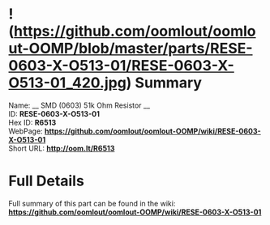 
!(https://github.com/oomlout/oomlout-OOMP/blob/master/parts/RESE-0603-X-O513-01/RESE-0603-X-O513-01_420.jpg)
Summary
=================
  
Name: __ SMD (0603) 51k Ohm Resistor __    
ID: __RESE-0603-X-O513-01__   
Hex ID: __R6513__   
WebPage: __https://github.com/oomlout/oomlout-OOMP/wiki/RESE-0603-X-O513-01__   
Short URL: __http://oom.lt/R6513__   

Full Details
==========================
Full summary of this part can be found in the wiki:   
__https://github.com/oomlout/oomlout-OOMP/wiki/RESE-0603-X-O513-01__    

